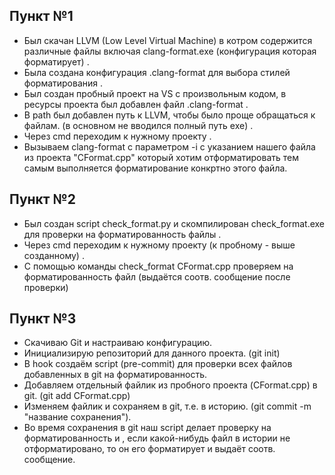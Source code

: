 ## Пункт №1

* Был скачан LLVM (Low Level Virtual Machine) в котром содержится различные файлы включая clang-format.exe (конфигурация которая форматирует) .
* Была создана конфигурация .clang-format для выбора стилей форматирования .
* Был создан пробный проект на VS с произвольным кодом, в ресурсы проекта был добавлен  файл .clang-format .
* В path был добавлен путь к LLVM, чтобы было проще обращаться к файлам. (в основном не вводился полный путь exe) .
* Через cmd переходим к нужному проекту .
* Вызываем clang-format с параметром -i с указанием нашего файла из проекта "CFormat.cpp" который хотим отформатировать тем самым выполняется форматирование конкртно этого файла.

## Пункт №2

* Был создан script check_format.py и скомпилирован check_format.exe для проверки на форматированность файлы .
* Через cmd переходим к нужному проекту (к пробному - выше созданному) .
* С помощью команды check_format CFormat.cpp проверяем на форматированность файл (выдаётся соотв. сообщение после проверки)

## Пункт №3

* Скачиваю Git и настраиваю конфигурацию.
* Инициализирую репозиторий для данного проекта. (git init)
* В hook создаём script (pre-commit) для проверки всех файлов добавленных в git на форматированность.
* Добавляем отдельный файлик из пробного проекта (CFormat.cpp) в git. (git add CFormat.cpp)
* Изменяем файлик и сохраняем в git, т.е. в историю. (git commit -m "название сохранения").
* Во время сохранения в git наш script делает проверку на форматированность и , если какой-нибудь файл в истории не отформатировано, то он его форматирует и выдаёт соотв. сообщение.